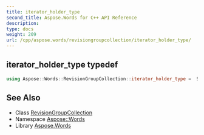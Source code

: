 ```yaml
---
title: iterator_holder_type
second_title: Aspose.Words for C++ API Reference
description: 
type: docs
weight: 209
url: /cpp/aspose.words/revisiongroupcollection/iterator_holder_type/
---
```

## iterator_holder_type typedef




```cpp
using Aspose::Words::RevisionGroupCollection::iterator_holder_type =  System::Collections::Generic::List<System::SharedPtr<Aspose::Words::RevisionGroup> >
```

## See Also

* Class [RevisionGroupCollection](../)
* Namespace [Aspose::Words](../../)
* Library [Aspose.Words](../../../)

